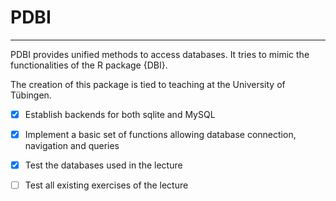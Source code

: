 # PDBI
---
PDBI provides unified methods to access databases. It tries to mimic the functionalities of the R package {DBI}.

The creation of this package is tied to teaching at the University of Tübingen.

- [x] Establish backends for both sqlite and MySQL
- [x] Implement a basic set of functions allowing database connection, navigation and queries
- [x] Test the databases used in the lecture
- [ ] Test all existing exercises of the lecture

